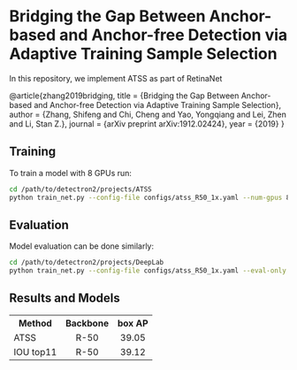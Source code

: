 # Bridging the Gap Between Anchor-based and Anchor-free Detection via Adaptive Training Sample Selection

In this repository, we implement ATSS as part of RetinaNet

@article{zhang2019bridging,
  title   =  {Bridging the Gap Between Anchor-based and Anchor-free Detection via Adaptive Training Sample Selection},
  author  =  {Zhang, Shifeng and Chi, Cheng and Yao, Yongqiang and Lei, Zhen and Li, Stan Z.},
  journal =  {arXiv preprint arXiv:1912.02424},
  year    =  {2019}
}

## Training

To train a model with 8 GPUs run:
```bash
cd /path/to/detectron2/projects/ATSS
python train_net.py --config-file configs/atss_R50_1x.yaml --num-gpus 8
```

## Evaluation

Model evaluation can be done similarly:
```bash
cd /path/to/detectron2/projects/DeepLab
python train_net.py --config-file configs/atss_R50_1x.yaml --eval-only MODEL.WEIGHTS /path/to/model_checkpoint
```

## Results and Models

<table><tbody>
<!-- START TABLE -->
<!-- TABLE HEADER -->
<th valign="bottom">Method</th>
<th valign="bottom">Backbone</th>
<th valign="bottom">box AP</th>
<!-- TABLE BODY -->
 <tr><td align="left">ATSS</td>
<td align="center">R-50</td>
<td align="center">39.05</td>
</tr>
 <tr><td align="left">IOU top11</td>
<td align="center">R-50</td>
<td align="center">39.12</td>
</tr>
</tbody></table>

